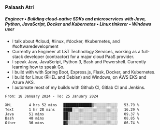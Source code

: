 ### Palaash Atri

##### Engineer • Building cloud-native SDKs and microservices with Java, Python, JavaScript, Docker and Kubernetes • Linux tinkerer • Windows user

- I talk about #cloud, #linux, #docker, #kubernetes, and #softwaredevelopment
- Currently an Engineer at L&T Technology Services, working as a full-stack developer (contractor) for a major cloud PaaS provider.
- I speak Java, JavaScript, Python 3, Bash and Powershell. Currently learning how to speak Go.
- I build with with Spring Boot, Express.js, Flask, Docker, and Kubernetes.
- I build for Linux (RHEL and Debian) and Windows, on AWS EKS and Azure AKS.
- I automate most of my builds with Github CI, Gitlab CI and Jenkins.

<!--
**palaashatri/palaashatri** is a ✨ _special_ ✨ repository because its `README.md` (this file) appears on your GitHub profile.

Here are some ideas to get you started:

- 🔭 I’m currently working on ...
- 🌱 I’m currently learning ...
- 👯 I’m looking to collaborate on ...
- 🤔 I’m looking for help with ...
- 💬 Ask me about ...
- 📫 How to reach me: ...
- 😄 Pronouns: ...
- ⚡ Fun fact: ...
-->

<!--START_SECTION:waka-->

```txt
From: 18 January 2024 - To: 25 January 2024

XML        4 hrs 52 mins   █████████████▒░░░░░░░░░░░   53.79 %
Text       1 hr 28 mins    ████░░░░░░░░░░░░░░░░░░░░░   16.29 %
Java       51 mins         ██▒░░░░░░░░░░░░░░░░░░░░░░   09.37 %
Bash       48 mins         ██▒░░░░░░░░░░░░░░░░░░░░░░   08.85 %
Other      36 mins         █▓░░░░░░░░░░░░░░░░░░░░░░░   06.74 %
```

<!--END_SECTION:waka-->
